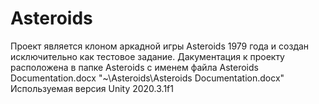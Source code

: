 # Asteroids
Проект является клоном аркадной игры Asteroids 1979 года и создан исключительно как тестовое задание.
Дакументация к проекту расположена в папке Asteroids c именем файла Asteroids Documentation.docx
"~\Asteroids\Asteroids Documentation.docx"
Используемая версия Unity 2020.3.1f1

